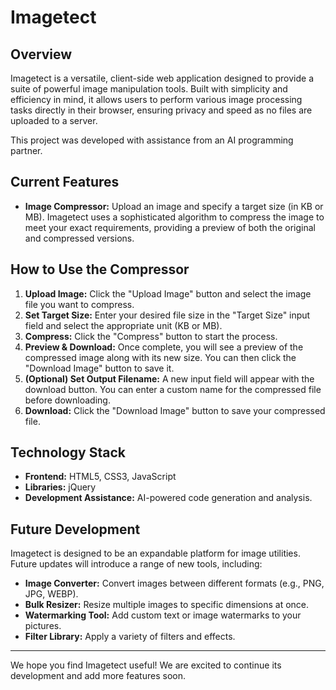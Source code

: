 # Imagetect

## Overview

Imagetect is a versatile, client-side web application designed to provide a suite of powerful image manipulation tools. Built with simplicity and efficiency in mind, it allows users to perform various image processing tasks directly in their browser, ensuring privacy and speed as no files are uploaded to a server.

This project was developed with assistance from an AI programming partner.

## Current Features

*   **Image Compressor:** Upload an image and specify a target size (in KB or MB). Imagetect uses a sophisticated algorithm to compress the image to meet your exact requirements, providing a preview of both the original and compressed versions.

## How to Use the Compressor

1.  **Upload Image:** Click the "Upload Image" button and select the image file you want to compress.
2.  **Set Target Size:** Enter your desired file size in the "Target Size" input field and select the appropriate unit (KB or MB).
3.  **Compress:** Click the "Compress" button to start the process.
4.  **Preview & Download:** Once complete, you will see a preview of the compressed image along with its new size. You can then click the "Download Image" button to save it.
5.  **(Optional) Set Output Filename:** A new input field will appear with the download button. You can enter a custom name for the compressed file before downloading.
6.  **Download:** Click the "Download Image" button to save your compressed file.

## Technology Stack

*   **Frontend:** HTML5, CSS3, JavaScript
*   **Libraries:** jQuery
*   **Development Assistance:** AI-powered code generation and analysis.

## Future Development

Imagetect is designed to be an expandable platform for image utilities. Future updates will introduce a range of new tools, including:

*   **Image Converter:** Convert images between different formats (e.g., PNG, JPG, WEBP).
*   **Bulk Resizer:** Resize multiple images to specific dimensions at once.
*   **Watermarking Tool:** Add custom text or image watermarks to your pictures.
*   **Filter Library:** Apply a variety of filters and effects.

---

We hope you find Imagetect useful! We are excited to continue its development and add more features soon.
